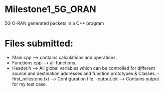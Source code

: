 # Milestone1_5G_ORAN
5G O-RAN generated packets in a C++ program

# Files submitted:

- Main.cpp       --> contains calculations and operations.
- Functions.cpp  --> all functions.
- Header.h       --> All global variables which can be controlled for different source and destination addresses and function prototypes & Classes.
-first_milestone.txt --> Configuration file.
-output.txt --> Contains output for my test case.
